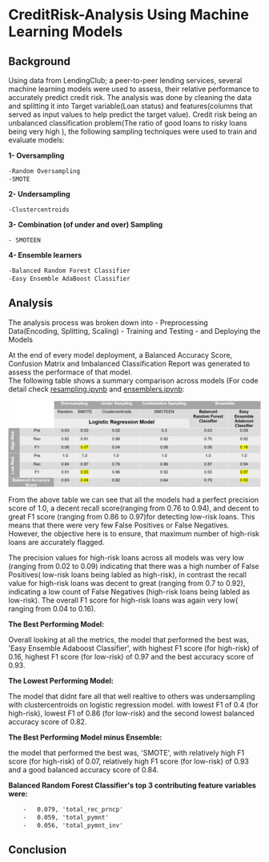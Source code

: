 # CreditRisk-Analysis Using Machine Learning Models
## Background

Using data from LendingClub; a peer-to-peer lending services, several machine learning models were used to assess, their relative performance to accurately predict credit risk.
The analysis was done by cleaning the data and splitting it into Target variable(Loan status) and features(columns that served as input values to help predict the target value).
Credit risk being an unbalanced classification problem(The ratio of good loans to risky loans being very high ), the following sampling techniques were used to train and evaluate models:

**1- Oversampling**</br>

    -Random Oversampling
    -SMOTE
**2- Undersampling**</br>

    -Clustercentroids
**3- Combination (of under and over) Sampling**</br>

    - SMOTEEN
**4- Ensemble learners**

    -Balanced Random Forest Classifier
    -Easy Ensemble AdaBoost Classifier
    
 ## Analysis
 
 The analysis process was broken down into
    - Preprocessing Data(Encoding, Splitting, Scaling)
    - Training and Testing
    - and Deploying the Models
    
 At the end of every model deployment, a Balanced Accuracy Score, Confusion Matrix and Imbalanced Classification Report was generated to assess the performace of that model.   
 The following table shows a summary comparison across models (For code detail check [resampling.ipynb](https://github.com/Muzznah/CreditRisk-Analysis_ML/blob/master/CreditRisk-MLM/credit_risk_resampling-final-revised.ipynb) and [ensemblers.ipynb](https://github.com/Muzznah/CreditRisk-Analysis_ML/blob/master/CreditRisk-MLM/credit_risk_ensemble-final.ipynb):
 

![](https://github.com/Muzznah/CreditRisk-Analysis_ML/blob/master/CreditRisk-MLM/ML-Comparison.png)

From the above table we can see that all the models had a perfect precision score of 1.0, a decent recall score(ranging from 0.76 to 0.94), and decent to great F1 score (ranging from 0.86 to 0.97)for detecting low-risk loans. This means that there were very few False Positives or False Negatives. However, the objective here is to ensure, that maximum number of high-risk loans are accurately flagged.

The precision values for high-risk loans across all models was very low (ranging from 0.02 to 0.09) indicating that there was a high number of False Positives( low-risk loans being labled as high-risk), in contrast the recall value for high-risk loans was decent to great (ranging from 0.7 to 0.92), indicating a low count of False Negatives (high-risk loans being labled as low-risk). The overall F1 score for high-risk loans was again very low( ranging from 0.04 to 0.16).

**The Best Performing Model:**

Overall looking at all the metrics, the model that performed the best was, 'Easy Ensemble Adaboost
Classifier', with highest F1 score (for high-risk) of 0.16, highest F1 score (for low-risk) of 0.97 and the best accuracy score of 0.93.

**The Lowest Performing Model:**

The model that didnt fare all that well realtive to others was undersampling with clustercentroids on logistic regression model. with lowest F1 of 0.4 (for high-risk), lowest F1 of 0.86 (for low-risk) and the second lowest balanced accuracy score of 0.82.

**The Best Performing Model minus Ensemble:**

the model that performed the best was, 'SMOTE', with relatively high F1 score (for high-risk) of 0.07,  relatively high F1 score (for low-risk) of 0.93 and a good balanced accuracy score of 0.84.

**Balanced Random Forest Classifier's top 3 contributing feature variables were:**

        -   0.079, 'total_rec_prncp'
        -   0.059, 'total_pymnt'
        -   0.056, 'total_pymnt_inv'
        
## Conclusion
